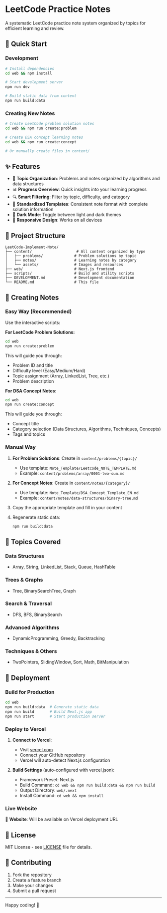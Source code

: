 # LeetCode Practice Notes

A systematic LeetCode practice note system organized by topics for efficient learning and review.

## 🚀 Quick Start

### Development

```bash
# Install dependencies
cd web && npm install

# Start development server
npm run dev

# Build static data from content
npm run build:data
```

### Creating New Notes

```bash
# Create LeetCode problem solution notes
cd web && npm run create:problem

# Create DSA concept learning notes  
cd web && npm run create:concept

# Or manually create files in content/
```

## ✨ Features

- 📁 **Topic Organization**: Problems and notes organized by algorithms and data structures
- 📊 **Progress Overview**: Quick insights into your learning progress
- 🔍 **Smart Filtering**: Filter by topic, difficulty, and category
- 📝 **Standardized Templates**: Consistent note format with complete solution information
- 🌙 **Dark Mode**: Toggle between light and dark themes
- 📱 **Responsive Design**: Works on all devices

## 📁 Project Structure

```
LeetCode-Implement-Note/
├── content/                    # All content organized by type
│   ├── problems/              # Problem solutions by topic
│   ├── notes/                 # Learning notes by category
│   └── assets/                # Images and resources
├── web/                       # Next.js frontend
├── scripts/                   # Build and utility scripts
├── DEVELOPMENT.md             # Development documentation
└── README.md                  # This file
```

## 📝 Creating Notes

### Easy Way (Recommended)

Use the interactive scripts:

**For LeetCode Problem Solutions:**
```bash
cd web
npm run create:problem
```

This will guide you through:
- Problem ID and title
- Difficulty level (Easy/Medium/Hard)
- Topic assignment (Array, LinkedList, Tree, etc.)
- Problem description

**For DSA Concept Notes:**
```bash
cd web
npm run create:concept
```

This will guide you through:
- Concept title
- Category selection (Data Structures, Algorithms, Techniques, Concepts)
- Tags and topics

### Manual Way

1. **For Problem Solutions**: Create in `content/problems/{topic}/`
   - Use template: `Note_Template/Leetcode_NOTE_TEMPLATE.md`
   - Example: `content/problems/array/0001-two-sum.md`

2. **For Concept Notes**: Create in `content/notes/{category}/`
   - Use template: `Note_Template/DSA_Concept_Template_EN.md`
   - Example: `content/notes/data-structures/binary-tree.md`

3. Copy the appropriate template and fill in your content

4. Regenerate static data:
   ```bash
   npm run build:data
   ```

## 🎯 Topics Covered

### Data Structures
- Array, String, LinkedList, Stack, Queue, HashTable

### Trees & Graphs  
- Tree, BinarySearchTree, Graph

### Search & Traversal
- DFS, BFS, BinarySearch

### Advanced Algorithms
- DynamicProgramming, Greedy, Backtracking

### Techniques & Others
- TwoPointers, SlidingWindow, Sort, Math, BitManipulation

## 🚀 Deployment

### Build for Production

```bash
cd web
npm run build:data  # Generate static data
npm run build       # Build Next.js app
npm run start       # Start production server
```

### Deploy to Vercel

1. **Connect to Vercel**:
   - Visit [vercel.com](https://vercel.com)
   - Connect your GitHub repository
   - Vercel will auto-detect Next.js configuration

2. **Build Settings** (auto-configured with vercel.json):
   - Framework Preset: Next.js
   - Build Command: `cd web && npm run build:data && npm run build`
   - Output Directory: `web/.next`
   - Install Command: `cd web && npm install`

### Live Website

📱 **Website**: Will be available on Vercel deployment URL

## 📄 License

MIT License - see [LICENSE](LICENSE) file for details.

## 🤝 Contributing

1. Fork the repository
2. Create a feature branch
3. Make your changes
4. Submit a pull request

---

Happy coding! 🎯

